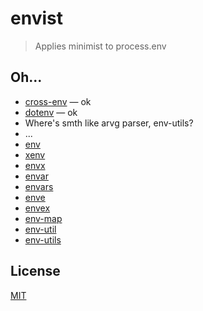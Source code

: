 # envist
> Applies minimist to process.env

## Oh...
* [cross-env](https://www.npmjs.com/package/cross-env) — ok
* [dotenv](https://www.npmjs.com/package/dotenv) — ok
* Where's smth like arvg parser, env-utils?
* ...
* [env](https://www.npmjs.com/package/env)
* [xenv](https://www.npmjs.com/package/xenv)
* [envx](https://www.npmjs.com/package/envx)
* [envar](https://www.npmjs.com/package/envar)
* [envars](https://www.npmjs.com/package/envars)
* [enve](https://www.npmjs.com/package/enve)
* [envex](https://www.npmjs.com/package/envex)
* [env-map](https://www.npmjs.com/package/env-map)
* [env-util](https://www.npmjs.com/package/env-util)
* [env-utils](https://www.npmjs.com/package/env-utils)

## License
[MIT](./LICENSE)
